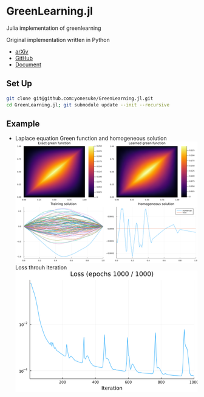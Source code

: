 # GreenLearning.jl
Julia implementation of greenlearning

Original implementation written in Python
- [arXiv](https://arxiv.org/abs/2105.00266)
- [GitHub](https://github.com/NBoulle/greenlearning)
- [Document](https://greenlearning.readthedocs.io/en/latest/)

## Set Up
```bash
git clone git@github.com:yonesuke/GreenLearning.jl.git
cd GreenLearning.jl; git submodule update --init --recursive
```

## Example
- Laplace equation
    Green function and homogeneous solution
    ![laplace_green](examples/laplace/laplace_green_homogeneous.png)
    Loss throuh iteration
    ![laplace_loss](examples/laplace/laplace_loss.png)
